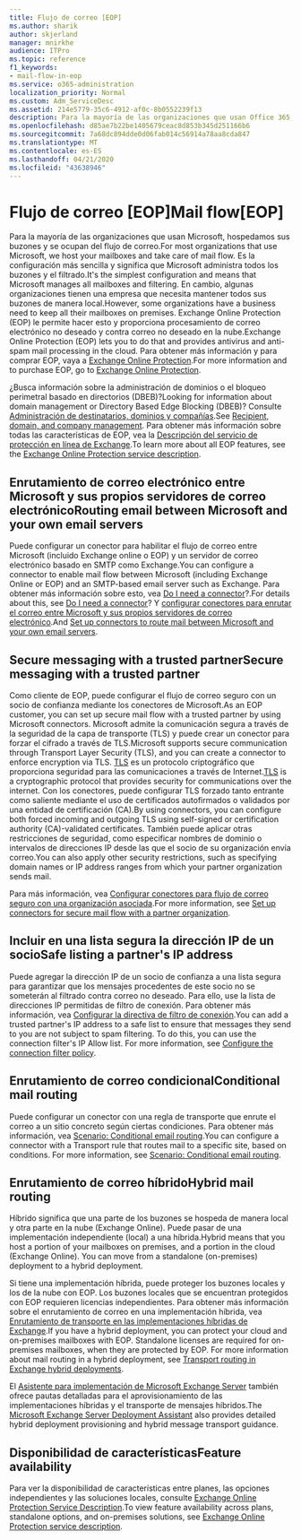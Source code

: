 ```yaml
---
title: Flujo de correo [EOP]
ms.author: sharik
author: skjerland
manager: mnirkhe
audience: ITPro
ms.topic: reference
f1_keywords:
- mail-flow-in-eop
ms.service: o365-administration
localization_priority: Normal
ms.custom: Adm_ServiceDesc
ms.assetid: 214e5779-35c6-4912-af0c-8b0552239f13
description: Para la mayoría de las organizaciones que usan Office 365, hospedamos sus buzones y nos ocupamos del flujo de correo. Es la configuración más sencilla y significa que Microsoft administra todos los buzones y el filtrado. En cambio, algunas organizaciones tienen una empresa que necesita mantener todos sus buzones de manera local. Exchange Online Protection (EOP) le permite hacer esto y proporciona procesamiento de correo electrónico no deseado y contra correo no deseado en la nube.
ms.openlocfilehash: d85ae7b22be1405679ceac8d853b345d251166b6
ms.sourcegitcommit: 7a68dc894dde0d06fab014c56914a78aa8cda847
ms.translationtype: MT
ms.contentlocale: es-ES
ms.lasthandoff: 04/21/2020
ms.locfileid: "43638946"
---
```

# <a name="mail-floweop"></a><span data-ttu-id="0c02b-106">Flujo de correo [EOP]</span><span class="sxs-lookup"><span data-stu-id="0c02b-106">Mail flow[EOP]</span></span>

<span data-ttu-id="0c02b-107">Para la mayoría de las organizaciones que usan Microsoft, hospedamos sus buzones y se ocupan del flujo de correo.</span><span class="sxs-lookup"><span data-stu-id="0c02b-107">For most organizations that use Microsoft, we host your mailboxes and take care of mail flow.</span></span> <span data-ttu-id="0c02b-108">Es la configuración más sencilla y significa que Microsoft administra todos los buzones y el filtrado.</span><span class="sxs-lookup"><span data-stu-id="0c02b-108">It's the simplest configuration and means that Microsoft manages all mailboxes and filtering.</span></span> <span data-ttu-id="0c02b-109">En cambio, algunas organizaciones tienen una empresa que necesita mantener todos sus buzones de manera local.</span><span class="sxs-lookup"><span data-stu-id="0c02b-109">However, some organizations have a business need to keep all their mailboxes on premises.</span></span> <span data-ttu-id="0c02b-110">Exchange Online Protection (EOP) le permite hacer esto y proporciona procesamiento de correo electrónico no deseado y contra correo no deseado en la nube.</span><span class="sxs-lookup"><span data-stu-id="0c02b-110">Exchange Online Protection (EOP) lets you to do that and provides antivirus and anti-spam mail processing in the cloud.</span></span> <span data-ttu-id="0c02b-111">Para obtener más información y para comprar EOP, vaya a [Exchange Online Protection](https://products.office.com/exchange/exchange-email-security-spam-protection).</span><span class="sxs-lookup"><span data-stu-id="0c02b-111">For more information and to purchase EOP, go to [Exchange Online Protection](https://products.office.com/exchange/exchange-email-security-spam-protection).</span></span>
  
<span data-ttu-id="0c02b-112">¿Busca información sobre la administración de dominios o el bloqueo perimetral basado en directorios (DBEB)?</span><span class="sxs-lookup"><span data-stu-id="0c02b-112">Looking for information about domain management or Directory Based Edge Blocking (DBEB)?</span></span> <span data-ttu-id="0c02b-113">Consulte [Administración de destinatarios, dominios y compañías](recipient-domain-and-company-management.md).</span><span class="sxs-lookup"><span data-stu-id="0c02b-113">See [Recipient, domain, and company management](recipient-domain-and-company-management.md).</span></span> <span data-ttu-id="0c02b-114">Para obtener más información sobre todas las características de EOP, vea la [Descripción del servicio de protección en línea de Exchange](exchange-online-protection-service-description.md).</span><span class="sxs-lookup"><span data-stu-id="0c02b-114">To learn more about all EOP features, see the [Exchange Online Protection service description](exchange-online-protection-service-description.md).</span></span>
  
## <a name="routing-email-between-microsoft-and-your-own-email-servers"></a><span data-ttu-id="0c02b-115">Enrutamiento de correo electrónico entre Microsoft y sus propios servidores de correo electrónico</span><span class="sxs-lookup"><span data-stu-id="0c02b-115">Routing email between Microsoft and your own email servers</span></span>

<span data-ttu-id="0c02b-116">Puede configurar un conector para habilitar el flujo de correo entre Microsoft (incluido Exchange online o EOP) y un servidor de correo electrónico basado en SMTP como Exchange.</span><span class="sxs-lookup"><span data-stu-id="0c02b-116">You can configure a connector to enable mail flow between Microsoft (including Exchange Online or EOP) and an SMTP-based email server such as Exchange.</span></span> <span data-ttu-id="0c02b-117">Para obtener más información sobre esto, vea [Do I need a connector](https://docs.microsoft.com/exchange/mail-flow-best-practices/use-connectors-to-configure-mail-flow/do-i-need-to-create-a-connector)?.</span><span class="sxs-lookup"><span data-stu-id="0c02b-117">For details about this, see [Do I need a connector](https://docs.microsoft.com/exchange/mail-flow-best-practices/use-connectors-to-configure-mail-flow/do-i-need-to-create-a-connector)?</span></span> <span data-ttu-id="0c02b-118">Y [configurar conectores para enrutar el correo entre Microsoft y sus propios servidores de correo electrónico](https://docs.microsoft.com/exchange/mail-flow-best-practices/use-connectors-to-configure-mail-flow/set-up-connectors-to-route-mail).</span><span class="sxs-lookup"><span data-stu-id="0c02b-118">And [Set up connectors to route mail between Microsoft and your own email servers](https://docs.microsoft.com/exchange/mail-flow-best-practices/use-connectors-to-configure-mail-flow/set-up-connectors-to-route-mail).</span></span>
  
## <a name="secure-messaging-with-a-trusted-partner"></a><span data-ttu-id="0c02b-119">Secure messaging with a trusted partner</span><span class="sxs-lookup"><span data-stu-id="0c02b-119">Secure messaging with a trusted partner</span></span>

<span data-ttu-id="0c02b-120">Como cliente de EOP, puede configurar el flujo de correo seguro con un socio de confianza mediante los conectores de Microsoft.</span><span class="sxs-lookup"><span data-stu-id="0c02b-120">As an EOP customer, you can set up secure mail flow with a trusted partner by using Microsoft connectors.</span></span> <span data-ttu-id="0c02b-121">Microsoft admite la comunicación segura a través de la seguridad de la capa de transporte (TLS) y puede crear un conector para forzar el cifrado a través de TLS.</span><span class="sxs-lookup"><span data-stu-id="0c02b-121">Microsoft supports secure communication through Transport Layer Security (TLS), and you can create a connector to enforce encryption via TLS.</span></span> <span data-ttu-id="0c02b-122">[TLS](https://docs.microsoft.com/microsoft-365/compliance/exchange-online-uses-tls-to-secure-email-connections) es un protocolo criptográfico que proporciona seguridad para las comunicaciones a través de Internet.</span><span class="sxs-lookup"><span data-stu-id="0c02b-122">[TLS](https://docs.microsoft.com/microsoft-365/compliance/exchange-online-uses-tls-to-secure-email-connections) is a cryptographic protocol that provides security for communications over the internet.</span></span> <span data-ttu-id="0c02b-123">Con los conectores, puede configurar TLS forzado tanto entrante como saliente mediante el uso de certificados autofirmados o validados por una entidad de certificación (CA).</span><span class="sxs-lookup"><span data-stu-id="0c02b-123">By using connectors, you can configure both forced incoming and outgoing TLS using self-signed or certification authority (CA)-validated certificates.</span></span> <span data-ttu-id="0c02b-124">También puede aplicar otras restricciones de seguridad, como especificar nombres de dominio o intervalos de direcciones IP desde las que el socio de su organización envía correo.</span><span class="sxs-lookup"><span data-stu-id="0c02b-124">You can also apply other security restrictions, such as specifying domain names or IP address ranges from which your partner organization sends mail.</span></span> 
  
<span data-ttu-id="0c02b-125">Para más información, vea [Configurar conectores para flujo de correo seguro con una organización asociada](https://docs.microsoft.com/exchange/mail-flow-best-practices/use-connectors-to-configure-mail-flow/set-up-connectors-for-secure-mail-flow-with-a-partner).</span><span class="sxs-lookup"><span data-stu-id="0c02b-125">For more information, see [Set up connectors for secure mail flow with a partner organization](https://docs.microsoft.com/exchange/mail-flow-best-practices/use-connectors-to-configure-mail-flow/set-up-connectors-for-secure-mail-flow-with-a-partner).</span></span>
  
## <a name="safe-listing-a-partners-ip-address"></a><span data-ttu-id="0c02b-126">Incluir en una lista segura la dirección IP de un socio</span><span class="sxs-lookup"><span data-stu-id="0c02b-126">Safe listing a partner's IP address</span></span>

<span data-ttu-id="0c02b-p106">Puede agregar la dirección IP de un socio de confianza a una lista segura para garantizar que los mensajes procedentes de este socio no se someterán al filtrado contra correo no deseado. Para ello, use la lista de direcciones IP permitidas de filtro de conexión. Para obtener más información, vea [Configurar la directiva de filtro de conexión](https://go.microsoft.com/fwlink/p/?LinkID=287108).</span><span class="sxs-lookup"><span data-stu-id="0c02b-p106">You can add a trusted partner's IP address to a safe list to ensure that messages they send to you are not subject to spam filtering. To do this, you can use the connection filter's IP Allow list. For more information, see [Configure the connection filter policy](https://go.microsoft.com/fwlink/p/?LinkID=287108).</span></span>
  
## <a name="conditional-mail-routing"></a><span data-ttu-id="0c02b-130">Enrutamiento de correo condicional</span><span class="sxs-lookup"><span data-stu-id="0c02b-130">Conditional mail routing</span></span>

<span data-ttu-id="0c02b-p107">Puede configurar un conector con una regla de transporte que enrute el correo a un sitio concreto según ciertas condiciones. Para obtener más información, vea [Scenario: Conditional email routing](https://docs.microsoft.com/exchange/mail-flow-best-practices/use-connectors-to-configure-mail-flow/conditional-mail-routing).</span><span class="sxs-lookup"><span data-stu-id="0c02b-p107">You can configure a connector with a Transport rule that routes mail to a specific site, based on conditions. For more information, see [Scenario: Conditional email routing](https://docs.microsoft.com/exchange/mail-flow-best-practices/use-connectors-to-configure-mail-flow/conditional-mail-routing).</span></span>
  
## <a name="hybrid-mail-routing"></a><span data-ttu-id="0c02b-133">Enrutamiento de correo híbrido</span><span class="sxs-lookup"><span data-stu-id="0c02b-133">Hybrid mail routing</span></span>

<span data-ttu-id="0c02b-p108">Híbrido significa que una parte de los buzones se hospeda de manera local y otra parte en la nube (Exchange Online). Puede pasar de una implementación independiente (local) a una híbrida.</span><span class="sxs-lookup"><span data-stu-id="0c02b-p108">Hybrid means that you host a portion of your mailboxes on premises, and a portion in the cloud (Exchange Online). You can move from a standalone (on-premises) deployment to a hybrid deployment.</span></span>
  
<span data-ttu-id="0c02b-p109">Si tiene una implementación híbrida, puede proteger los buzones locales y los de la nube con EOP. Los buzones locales que se encuentran protegidos con EOP requieren licencias independientes. Para obtener más información sobre el enrutamiento de correo en una implementación híbrida, vea [Enrutamiento de transporte en las implementaciones híbridas de Exchange](https://go.microsoft.com/fwlink/p/?LinkId=271757).</span><span class="sxs-lookup"><span data-stu-id="0c02b-p109">If you have a hybrid deployment, you can protect your cloud and on-premises mailboxes with EOP. Standalone licenses are required for on-premises mailboxes, when they are protected by EOP. For more information about mail routing in a hybrid deployment, see [Transport routing in Exchange hybrid deployments](https://go.microsoft.com/fwlink/p/?LinkId=271757).</span></span>
  
<span data-ttu-id="0c02b-139">El [Asistente para implementación de Microsoft Exchange Server](https://go.microsoft.com/fwlink/p/?LinkId=287036) también ofrece pautas detalladas para el aprovisionamiento de las implementaciones híbridas y el transporte de mensajes híbridos.</span><span class="sxs-lookup"><span data-stu-id="0c02b-139">The [Microsoft Exchange Server Deployment Assistant](https://go.microsoft.com/fwlink/p/?LinkId=287036) also provides detailed hybrid deployment provisioning and hybrid message transport guidance.</span></span> 
  
## <a name="feature-availability"></a><span data-ttu-id="0c02b-140">Disponibilidad de características</span><span class="sxs-lookup"><span data-stu-id="0c02b-140">Feature availability</span></span>

<span data-ttu-id="0c02b-141">Para ver la disponibilidad de características entre planes, las opciones independientes y las soluciones locales, consulte [Exchange Online Protection Service Description](exchange-online-protection-service-description.md).</span><span class="sxs-lookup"><span data-stu-id="0c02b-141">To view feature availability across plans, standalone options, and on-premises solutions, see [Exchange Online Protection service description](exchange-online-protection-service-description.md).</span></span>
